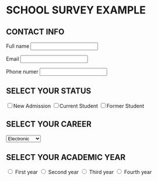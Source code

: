 # SCHOOL SURVEY EXAMPLE

## CONTACT INFO
<label for="write_studentname">Full name</label>
<input type="fullname" name="studentname" id="write_studentname">

<label for="login_username">Email</label>
<input type="email" name="Username" id="login_username">

<label for="write_phonenumber">Phone numer</label>
<input type="Phonenumber" name="Username" id="write_studentname">

## SELECT YOUR STATUS
<label>
<input type="checkbox" class="radio" value="1" name="fooby[2][]" />New Admission</label>

<label>
<input type="checkbox" class="radio" value="1" name="fooby[2][]" />Current Student</label>
  
<label>
<input type="checkbox" class="radio" value="1" name="fooby[2][]" />Former Student</label>

## SELECT YOUR CAREER
<select name="career" id="survey_career">
    <option value="Electronic Engineering">Electronic</option>
    <option value="Biomedical Engineering">Biomedical</option>
    <option value="Mechatronic Engineering">Mechatronic</option>
    <option value="Civil Engineering">Civil</option>
    <option value="Industrial Engineering">Industrial</option>
    <option value="Software Engineering">Software</option>
</select>

## SELECT YOUR ACADEMIC YEAR

<input type="radio" id="academicyear1" name="contact" value="Firstyear">
<label for="academicyear1">First year</label>

<input type="radio" id="academicyear2" name="contact" value="Secondyear">
<label for="academicyear1">Second year</label>

<input type="radio" id="academicyear3" name="contact" value="Thirdyear">
<label for="academicyear1">Third year</label>

<input type="radio" id="academicyear4" name="contact" value="Fourthyear">
<label for="academicyear4">Fourth year</label>

